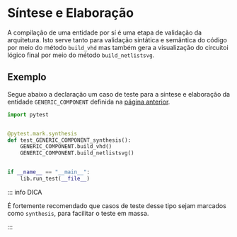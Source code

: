 # Síntese e Elaboração

A compilação de uma entidade por sí é uma etapa de validação da arquitetura.
Isto serve tanto para validação sintática e semântica do código por meio do
método `build_vhd` mas também gera a visualização do circuitoi lógico final por
meio do método `build_netlistsvg`.

## Exemplo

Segue abaixo a declaração um caso de teste para a síntese e elaboração da entidade `GENERIC_COMPONENT` definida na [página anterior](dispositivo-sob-teste).

```py
import pytest


@pytest.mark.synthesis
def test_GENERIC_COMPONENT_synthesis():
    GENERIC_COMPONENT.build_vhd()
    GENERIC_COMPONENT.build_netlistsvg()


if __name__ == "__main__":
    lib.run_test(__file__)
```

::: info DICA

É fortemente recomendado que casos de teste desse tipo sejam marcados como
`synthesis`, para facilitar o teste em massa.

:::
